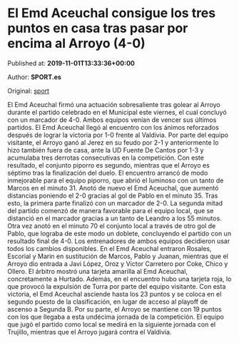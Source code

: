 
# El Emd Aceuchal consigue los tres puntos en casa tras pasar por encima al Arroyo (4-0)

Published at: **2019-11-01T13:33:36+00:00**

Author: **SPORT.es**

Original: [sport](https://www.sport.es/es/noticias/tercera-division/el-emd-aceuchal-consigue-los-tres-puntos-en-casa-tras-pasar-por-encima-al-arroyo-4-0-7710363)

El Emd Aceuchal firmó una actuación sobresaliente tras golear al Arroyo durante el partido celebrado en el Municipal este viernes, el cual concluyó con un marcador de 4-0. Ambos equipos venían de vencer sus últimos partidos. El Emd Aceuchal llegó al encuentro con los ánimos reforzados después de lograr la victoria por 1-0 frente al Valdivia. Por parte del equipo visitante, el Arroyo ganó al Jerez en su feudo por 2-1 y anteriormente lo hizo también fuera de casa, ante la UD Fuente De Cantos por 1-3 y acumulaba tres derrotas consecutivas en la competición. Con este resultado, el conjunto piporro es segundo, mientras que el Arroyo es séptimo tras la finalización del duelo.
El encuentro arrancó de modo inmejorable para el equipo piporro, que abrió el luminoso con un tanto de Marcos en el minuto 31. Anotó de nuevo el Emd Aceuchal, que aumentó distancias poniendo el 2-0 gracias al gol de Pablo en el minuto 35. Tras esto, la primera parte finalizó con un marcador de 2-0.
La segunda mitad del partido comenzó de manera favorable para el equipo local, que se distanció en el marcador gracias a un tanto de Leandro a los 55 minutos. Otra vez anotó en el minuto 70 el conjunto local a través de otro gol de Pablo, que lograba de este modo un doblete, concluyendo el partido con un resultado final de 4-0.
Los entrenadores de ambos equipos decidieron usar todos los cambios disponibles. En el Emd Aceuchal entraron Rosales, Escorial y Marin en sustitución de Marcos, Pablo y Juanan, mientras que el Arroyo dio entrada a Javi López, Oroz y Víctor Carretero por Coke, Chico y Ollero.
El árbitro mostró una tarjeta amarilla al Emd Aceuchal, concretamente a Hurtado. Además, en el encuentro hubo una tarjeta roja, lo que provocó la expulsión de Turra por parte del equipo visitante.
Con esta victoria, el Emd Aceuchal asciende hasta los 23 puntos y se coloca en el segundo puesto de la clasificación, en lugar de acceso al playoff de ascenso a Segunda B. Por su parte, el Arroyo se mantiene con 19 puntos con los que llegaba a esta undécima jornada de la competición.
El equipo que jugó el partido como local se medirá en la siguiente jornada con el Trujillo, mientras que el Arroyo jugará contra el Valdivia.

